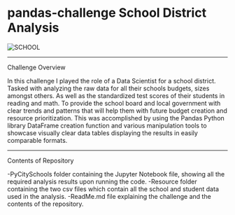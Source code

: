 # pandas-challenge   School District Analysis


![SCHOOL](https://images.unsplash.com/photo-1591123120675-6f7f1aae0e5b?ixlib=rb-4.0.3&ixid=MnwxMjA3fDB8MHxzZWFyY2h8Nnx8c2Nob29sJTIwYnVpbGRpbmd8ZW58MHx8MHx8&auto=format&fit=crop&w=500&q=60)


---------------------------------------------------------------------------------------------------

Challenge Overview
    
   In this challenge I played the role of a Data Scientist for a school district. Tasked with analyzing the raw data for all their schools budgets, sizes amongst others. As well as the standardized test scores of their students in reading and math. To provide the school board and local government with clear trends and patterns that will help them with future budget creation and resource prioritization. This was accomplished by using the Pandas Python library DataFrame creation function and various manipulation tools to showcase visually clear data tables displaying the results in easily comparable formats.

---------------------------------------------------------------------------------------------------

Contents of Repository

-PyCitySchools folder containing the Jupyter Notebook file, showing all the required analysis results upon running the code.
-Resource folder containing the two csv files which contain all the school and student data used in the analysis.
-ReadMe.md file explaining the challenge and the contents of the repository.



   
     
    
